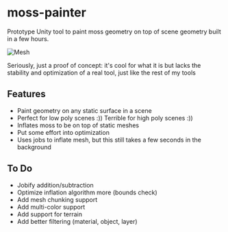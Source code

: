 # moss-painter
Prototype Unity tool to paint moss geometry on top of scene geometry built in a few hours.

![Mesh](https://i.imgur.com/Z0OJ2Yi.gif)

Seriously, just a proof of concept: it's cool for what it is but lacks the stability and optimization of a real tool, just like the rest of my tools

## Features
* Paint geometry on any static surface in a scene
* Perfect for low poly scenes :)) Terrible for high poly scenes :))
* Inflates moss to be on top of static meshes
* Put some effort into optimization
* Uses jobs to inflate mesh, but this still takes a few seconds in the background

## To Do
* Jobify addition/subtraction
* Optimize inflation algorithm more (bounds check)
* Add mesh chunking support
* Add multi-color support
* Add support for terrain 
* Add better filtering (material, object, layer)
